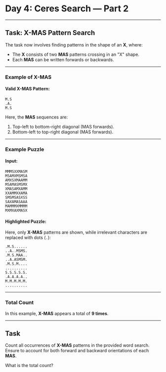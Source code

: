 # Day 4: Ceres Search — Part 2  

---

## Task: X-MAS Pattern Search  

The task now involves finding patterns in the shape of an **X**, where:  

- The **X** consists of two **MAS** patterns crossing in an "X" shape.
- Each **MAS** can be written forwards or backwards.  

---

### Example of X-MAS  

#### Valid X-MAS Pattern:  

```
M.S  
.A.  
M.S  
```  

Here, the **MAS** sequences are:  

1. Top-left to bottom-right diagonal (MAS forwards).  
2. Bottom-left to top-right diagonal (MAS forwards).  

---

### Example Puzzle  

#### Input:  

```
MMMSXXMASM  
MSAMXMSMSA  
AMXSXMAAMM  
MSAMASMSMX  
XMASAMXAMM  
XXAMMXXAMA  
SMSMSASXSS  
SAXAMASAAA  
MAMMMXMMMM  
MXMXAXMASX  
```  

#### Highlighted Puzzle:  

Here, only **X-MAS** patterns are shown, while irrelevant characters are replaced with dots (`.`):  

```
.M.S......  
..A..MSMS.  
.M.S.MAA..  
..A.ASMSM.  
.M.S.M....  
..........  
S.S.S.S.S.  
.A.A.A.A..  
M.M.M.M.M.  
..........  
```  

---

### Total Count  

In this example, **X-MAS** appears a total of **9 times**.  

---

## Task  

Count all occurrences of **X-MAS** patterns in the provided word search. Ensure to account for both forward and backward orientations of each **MAS**.  

What is the total count?  